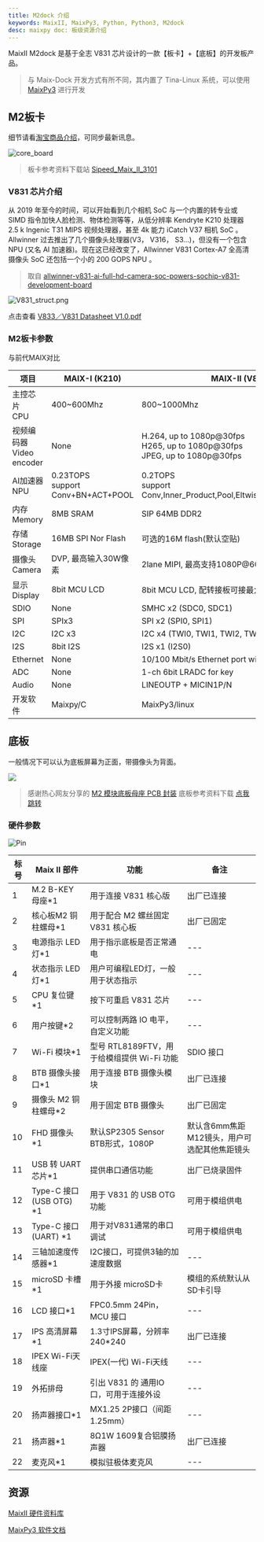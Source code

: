 ```yaml
---
title: M2dock 介绍
keywords: MaixII, MaixPy3, Python, Python3, M2dock
desc: maixpy doc: 板级资源介绍
---
```


MaixII M2dock 是基于全志 V831 芯片设计的一款【板卡】+【底板】的开发板产品。

> 与 Maix-Dock 开发方式有所不同，其内置了 Tina-Linux 系统，可以使用 [MaixPy3](/maixpy3) 进行开发

## M2板卡

细节请看[淘宝商品介绍](https://item.taobao.com/item.htm?id=635874427363)，可同步最新讯息。

![core_board](./asserts/maix_v831.jpg)

> 板卡参考资料下载站 [Sipeed_Maix_II_3101](https://api.dl.sipeed.com/shareURL/MaixII/MaixII-Dock/HDK/Sipeed_MaixII_V831/Sipeed_Maix_II_3101)

### V831 芯片介绍

从 2019 年至今的时间，可以开始看到几个相机 SoC 与一个内置的转专业或 SIMD 指令加快人脸检测、物体检测等等，从低分辨率 Kendryte K210 处理器 2.5 k Ingenic T31 MIPS 视频处理器，甚至 4k 能力 iCatch V37 相机 SoC 。 Allwinner 过去推出了几个摄像头处理器(V3， V316， S3…)，但没有一个包含 NPU (又名 AI 加速器)。现在这已经改变了，Allwinner V831 Cortex-A7 全高清摄像头 SoC 还包括一个小的 200 GOPS NPU 。

> 取自 [allwinner-v831-ai-full-hd-camera-soc-powers-sochip-v831-development-board](https://www.cnx-software.com/2020/04/28/allwinner-v831-ai-full-hd-camera-soc-powers-sochip-v831-development-board/)

![V831_struct.png](./asserts/V831_struct.png)

点击查看 [V833／V831 Datasheet V1.0.pdf](https://linux-sunxi.org/images/b/b9/V833%EF%BC%8FV831_Datasheet_V1.0.pdf)

### M2板卡参数

与前代MAIX对比

| 项目                         | MAIX-I (K210)                        | MAIX-II (V831)                                                                 |
| ---------------------------- | ------------------------------------ | ------------------------------------------------------------------------------ |
| 主控芯片<br> CPU             | 400~600Mhz                           | 800~1000Mhz                                                                    |
| 视频编码器 <br>Video encoder | None                                 | H.264, up to 1080p@30fps<br>H265, up to 1080p@30fps<br>JPEG, up to 1080p@30fps |
| AI加速器<br>NPU              | 0.23TOPS<br>support Conv+BN+ACT+POOL | 0.2TOPS<br>support Conv,Inner_Product,Pool,Eltwise,ACT,BN,Split,Concat         |
| 内存<br>Memory               | 8MB SRAM                             | SIP 64MB DDR2                                                                  |
| 存储<br>Storage              | 16MB SPI Nor Flash                   | 可选的16M flash(默认空贴)                                                      |
| 摄像头<br>Camera             | DVP, 最高输入30W像素                 | 2lane MIPI, 最高支持1080P@60fps                                                |
| 显示<br>Display              | 8bit MCU LCD                         | 8bit MCU LCD, 配转接板可接最大10寸RGB LCD                                      |
| SDIO                         | None                                 | SMHC x2 (SDC0, SDC1)                                                           |
| SPI                          | SPIx3                                | SPI x2 (SPI0, SPI1)                                                            |
| I2C                          | I2C x3                               | I2C x4 (TWI0, TWI1, TWI2, TWI3)                                                |
| I2S                          | 8bit I2S                             | I2S x1 (I2S0)                                                                  |
| Ethernet                     | None                                 | 10/100 Mbit/s Ethernet port with RMII interface                                |
| ADC                          | None                                 | 1-ch 6bit LRADC for key                                                        |
| Audio                        | None                                 | LINEOUTP + MICIN1P/N                                                           |
| 开发软件                     | Maixpy/C                             | MaixPy3/linux                                                                  |

## 底板

一般情况下可以认为底板屏幕为正面，带摄像头为背面。

![](./asserts/m2dock.jpg)

> 感谢热心网友分享的 [ M2 模块底板母座 PCB 封装](https://bbs.elecfans.com/jishu_2036119_1_1.html)
> 底板参考资料下载 [点我跳转](https://api.dl.sipeed.com/shareURL/MaixII/MaixII-Dock/HDK/Sipeed_MaixII_Dock_V831)

### 硬件参数

![Pin](./asserts/M2Dock_pin.jpg)

| 标号 | Maix II 部件            | 功能                                       | 备注                                         |
| ---- | ----------------------- | ------------------------------------------ | -------------------------------------------- |
| 1    | M.2 B-KEY 母座*1        | 用于连接 V831 核心版                       | 出厂已连接                                   |
| 2    | 核心板M2 铜柱螺母*1     | 用于配合 M2 螺丝固定 V831 核心板           | 出厂已固定                                   |
| 3    | 电源指示 LED 灯*1       | 用于指示底板是否正常通电                   | ---                                          |
| 4    | 状态指示 LED灯*1        | 用户可编程LED灯，一般用于状态指示          | ---                                          |
| 5    | CPU 复位键*1            | 按下可重启 V831 芯片                       | ---                                          |
| 6    | 用户按键*2              | 可以控制两路 IO 电平，自定义功能           | ---                                          |
| 7    | Wi-Fi 模块*1            | 型号 RTL8189FTV，用于给模组提供 Wi-Fi 功能 | SDIO 接口                                    |
| 8    | BTB 摄像头接口*1        | 用于连接 BTB 摄像头模块                    | 出厂已连接                                   |
| 9    | 摄像头 M2 铜柱螺母*2    | 用于固定 BTB 摄像头                        | 出厂已固定                                   |
| 10   | FHD 摄像头*1            | 默认SP2305 Sensor BTB形式，1080P           | 默认含6mm焦距M12镜头，用户可选配其他焦距镜头 |
| 11   | USB 转 UART 芯片*1      | 提供串口通信功能                           | 出厂已烧录固件                               |
| 12   | Type-C 接口(USB OTG) *1 | 用于 V831 的 USB OTG功能                   | 可用于模组供电                               |
| 13   | Type-C 接口(UART) *1    | 用于对V831通常的串口调试                   | 可用于模组供电                               |
| 14   | 三轴加速度传感器*1      | I2C接口，可提供3轴的加速度数据             | ---                                          |
| 15   | microSD 卡槽*1          | 用于外接 microSD卡                         | 模组的系统默认从SD卡引导                     |
| 16   | LCD 接口*1              | FPC0.5mm 24Pin，MCU 接口                   | ---                                          |
| 17   | IPS 高清屏幕\*1         | 1.3寸IPS屏幕，分辨率240\*240               | 出厂已连接                                   |
| 18   | IPEX Wi-Fi天线座        | IPEX(一代) Wi-Fi天线                       | ---                                          |
| 19   | 外拓排母                | 引出 V831 的 通用IO口，可用于连接外设      | ---                                          |
| 20   | 扬声器接口*1            | MX1.25 2P接口（间距1.25mm）                | ---                                          |
| 21   | 扬声器*1                | 8Ω1W 1609复合铝膜扬声器                    | 出厂已连接                                   |
| 22   | 麦克风*1                | 模拟驻极体麦克风                           | ---                                          |

## 资源

[MaixII 硬件资料库](https://api.dl.sipeed.com/shareURL/MaixII/MaixII-Dock/HDK)

[MaixPy3 软件文档](/maixpy3)